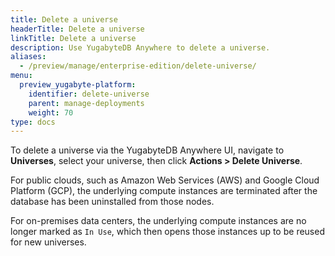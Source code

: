 ```yaml
---
title: Delete a universe
headerTitle: Delete a universe
linkTitle: Delete a universe
description: Use YugabyteDB Anywhere to delete a universe.
aliases:
  - /preview/manage/enterprise-edition/delete-universe/
menu:
  preview_yugabyte-platform:
    identifier: delete-universe
    parent: manage-deployments
    weight: 70
type: docs
---
```


To delete a universe via the YugabyteDB Anywhere UI, navigate to **Universes**, select your universe, then click **Actions > Delete Universe**.

For public clouds, such as Amazon Web Services (AWS) and Google Cloud Platform (GCP), the underlying compute instances are terminated after the database has been uninstalled from those nodes.

For on-premises data centers, the underlying compute instances are no longer marked as `In Use`, which then opens those instances up to be reused for new universes.
